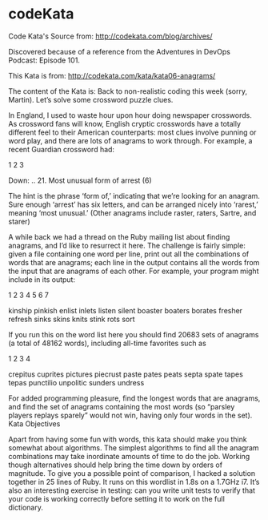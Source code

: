 # codeKata
Code Kata's Source from:
http://codekata.com/blog/archives/

Discovered because of a reference from the Adventures in DevOps Podcast: Episode 101.

This Kata is from:
http://codekata.com/kata/kata06-anagrams/

The content of the Kata is:
Back to non-realistic coding this week (sorry, Martin). Let’s solve some crossword puzzle clues.

In England, I used to waste hour upon hour doing newspaper crosswords. As crossword fans will know, English cryptic crosswords have a totally different feel to their American counterparts: most clues involve punning or word play, and there are lots of anagrams to work through. For example, a recent Guardian crossword had:

1
2
3



  Down:
    ..
    21. Most unusual form of arrest (6)

The hint is the phrase ‘form of,’ indicating that we’re looking for an anagram. Sure enough ‘arrest’ has six letters, and can be arranged nicely into ‘rarest,’ meaning ‘most unusual.’ (Other anagrams include raster, raters, Sartre, and starer)

A while back we had a thread on the Ruby mailing list about finding anagrams, and I’d like to resurrect it here. The challenge is fairly simple: given a file containing one word per line, print out all the combinations of words that are anagrams; each line in the output contains all the words from the input that are anagrams of each other. For example, your program might include in its output:

1
2
3
4
5
6
7



  kinship pinkish
  enlist inlets listen silent
  boaster boaters borates
  fresher refresh
  sinks skins
  knits stink
  rots sort

If you run this on the word list here you should find 20683 sets of anagrams (a total of 48162 words), including all-time favorites such as

1
2
3
4



crepitus cuprites pictures piecrust
paste pates peats septa spate tapes tepas
punctilio unpolitic
sunders undress

For added programming pleasure, find the longest words that are anagrams, and find the set of anagrams containing the most words (so “parsley players replays sparely” would not win, having only four words in the set).
Kata Objectives

Apart from having some fun with words, this kata should make you think somewhat about algorithms. The simplest algorithms to find all the anagram combinations may take inordinate amounts of time to do the job. Working though alternatives should help bring the time down by orders of magnitude. To give you a possible point of comparison, I hacked a solution together in 25 lines of Ruby. It runs on this wordlist in 1.8s on a 1.7GHz i7. It’s also an interesting exercise in testing: can you write unit tests to verify that your code is working correctly before setting it to work on the full dictionary.
